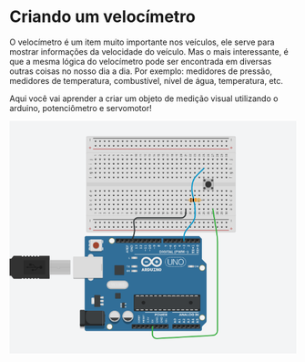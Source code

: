 # Criando um velocímetro

O velocímetro é um item muito importante nos veículos, ele serve para mostrar informações da velocidade do veículo. Mas o mais interessante, é que a mesma lógica do velocímetro pode ser encontrada em diversas outras coisas no nosso dia a dia. Por exemplo: medidores de pressão, medidores de temperatura, combustível, nível de água, temperatura, etc.

Aqui você vai aprender a criar um objeto de medição visual utilizando o arduino, potenciômetro e servomotor! 

![Velocímetro](https://raw.githubusercontent.com/orientcode/botao/master/botão.png)
